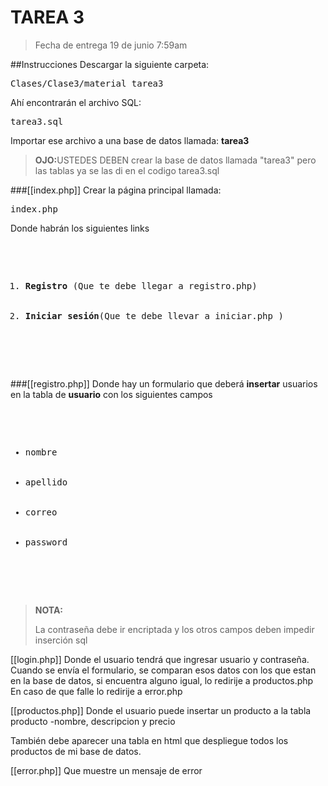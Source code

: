 TAREA 3
===============================
<blockquote>
  Fecha de entrega 19 de junio 7:59am
</blockquote>

##Instrucciones
Descargar la siguiente carpeta:
<pre>Clases/Clase3/material_tarea3</pre>
Ahí encontrarán el archivo SQL:
<pre>tarea3.sql</pre>
Importar ese archivo a una base de datos llamada: <strong>tarea3</strong>
<blockquote><strong>OJO:</strong>USTEDES DEBEN crear la base de datos llamada "tarea3" pero las tablas ya se las di en el codigo tarea3.sql
</blockquote>
 


###[[index.php]]
Crear la página principal llamada:
<pre>index.php</pre>
<p>Donde habrán los siguientes links</p>
  <pre>
    <ol>
      <li><strong>Registro</strong> (Que te debe llegar a registro.php)</li>
      <li><strong>Iniciar sesión</strong>(Que te debe llevar a iniciar.php )</li>
    </ol>
  </pre>


###[[registro.php]]
Donde hay un formulario que deberá <strong>insertar</strong> usuarios en la tabla de <strong>usuario</strong> con los siguientes campos
  <pre>
    <ul>
      <li>nombre</li>
      <li>apellido</li>
      <li>correo</li>
      <li>password</li>
    </ul>
  </pre>
  <blockquote>
    <strong>NOTA: </strong>
    <p>La contraseña debe ir encriptada y los otros campos deben impedir inserción sql</p>
  </blockquote>
 


[[login.php]]
Donde el usuario tendrá que ingresar usuario y contraseña. Cuando se envía el formulario, se comparan esos datos con los que estan en la base de datos, si encuentra alguno igual, lo redirije a productos.php
En caso de que falle lo redirije a error.php



[[productos.php]]
Donde el usuario puede insertar un producto a la tabla producto
  -nombre, descripcion y precio

También debe aparecer una tabla en html que despliegue todos los productos de mi base de datos.

[[error.php]]
Que muestre un mensaje de error



